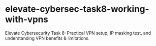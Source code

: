 # elevate-cybersec-task8-working-with-vpns
Elevate Cybersecurity Task 8: Practical VPN setup, IP masking test, and understanding VPN benefits &amp; limitations.
